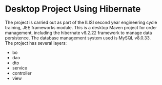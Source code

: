 <h1>Desktop Project Using Hibernate</h1>
The project is carried out as part of the ILISI second year engineering cycle training, JEE frameworks module.
This is a desktop Maven project for order management, including the hibernate v6.2.22 framework to manage data persistence. The database management system used is MySQL v8.0.33.
The project has several layers:
<ul>
<li>bo</li>
<li>dao</li>
<li>dto</li>
<li>service</li>
<li>controller</li>
<li>view</li>
